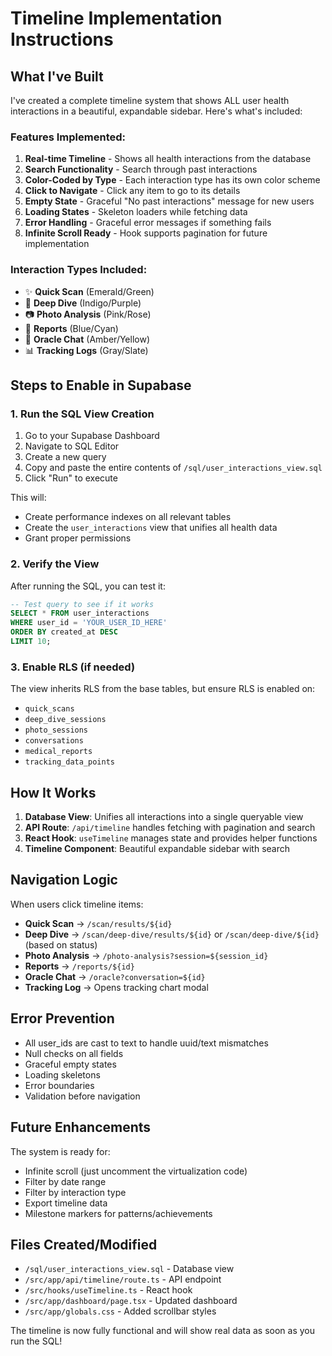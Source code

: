 # Timeline Implementation Instructions

## What I've Built

I've created a complete timeline system that shows ALL user health interactions in a beautiful, expandable sidebar. Here's what's included:

### Features Implemented:
1. **Real-time Timeline** - Shows all health interactions from the database
2. **Search Functionality** - Search through past interactions
3. **Color-Coded by Type** - Each interaction type has its own color scheme
4. **Click to Navigate** - Click any item to go to its details
5. **Empty State** - Graceful "No past interactions" message for new users
6. **Loading States** - Skeleton loaders while fetching data
7. **Error Handling** - Graceful error messages if something fails
8. **Infinite Scroll Ready** - Hook supports pagination for future implementation

### Interaction Types Included:
- ✨ **Quick Scan** (Emerald/Green)
- 🧠 **Deep Dive** (Indigo/Purple)  
- 📷 **Photo Analysis** (Pink/Rose)
- 📄 **Reports** (Blue/Cyan)
- 💬 **Oracle Chat** (Amber/Yellow)
- 📊 **Tracking Logs** (Gray/Slate)

## Steps to Enable in Supabase

### 1. Run the SQL View Creation

1. Go to your Supabase Dashboard
2. Navigate to SQL Editor
3. Create a new query
4. Copy and paste the entire contents of `/sql/user_interactions_view.sql`
5. Click "Run" to execute

This will:
- Create performance indexes on all relevant tables
- Create the `user_interactions` view that unifies all health data
- Grant proper permissions

### 2. Verify the View

After running the SQL, you can test it:

```sql
-- Test query to see if it works
SELECT * FROM user_interactions 
WHERE user_id = 'YOUR_USER_ID_HERE'
ORDER BY created_at DESC
LIMIT 10;
```

### 3. Enable RLS (if needed)

The view inherits RLS from the base tables, but ensure RLS is enabled on:
- `quick_scans`
- `deep_dive_sessions`
- `photo_sessions`
- `conversations`
- `medical_reports`
- `tracking_data_points`

## How It Works

1. **Database View**: Unifies all interactions into a single queryable view
2. **API Route**: `/api/timeline` handles fetching with pagination and search
3. **React Hook**: `useTimeline` manages state and provides helper functions
4. **Timeline Component**: Beautiful expandable sidebar with search

## Navigation Logic

When users click timeline items:
- **Quick Scan** → `/scan/results/${id}`
- **Deep Dive** → `/scan/deep-dive/results/${id}` or `/scan/deep-dive/${id}` (based on status)
- **Photo Analysis** → `/photo-analysis?session=${session_id}`
- **Reports** → `/reports/${id}`
- **Oracle Chat** → `/oracle?conversation=${id}`
- **Tracking Log** → Opens tracking chart modal

## Error Prevention

- All user_ids are cast to text to handle uuid/text mismatches
- Null checks on all fields
- Graceful empty states
- Loading skeletons
- Error boundaries
- Validation before navigation

## Future Enhancements

The system is ready for:
- Infinite scroll (just uncomment the virtualization code)
- Filter by date range
- Filter by interaction type
- Export timeline data
- Milestone markers for patterns/achievements

## Files Created/Modified

- `/sql/user_interactions_view.sql` - Database view
- `/src/app/api/timeline/route.ts` - API endpoint
- `/src/hooks/useTimeline.ts` - React hook
- `/src/app/dashboard/page.tsx` - Updated dashboard
- `/src/app/globals.css` - Added scrollbar styles

The timeline is now fully functional and will show real data as soon as you run the SQL!